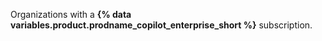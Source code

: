 Organizations with a **{% data variables.product.prodname_copilot_enterprise_short %}** subscription.
